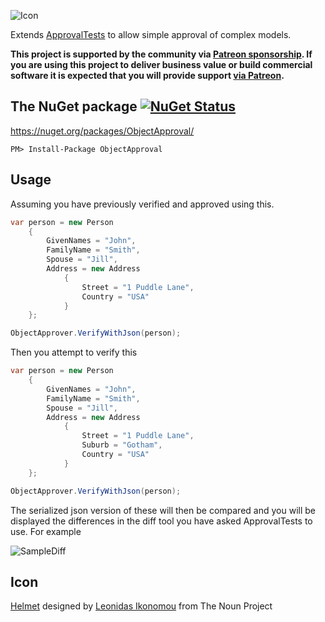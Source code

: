 
![Icon](https://raw.github.com/SimonCropp/ObjectApproval/master/icon.png)

Extends [ApprovalTests](https://github.com/approvals/ApprovalTests.Net) to allow simple approval of complex models.

**This project is supported by the community via [Patreon sponsorship](https://www.patreon.com/join/simoncropp). If you are using this project to deliver business value or build commercial software it is expected that you will provide support [via Patreon](https://www.patreon.com/join/simoncropp).**


## The NuGet package [![NuGet Status](http://img.shields.io/nuget/v/ObjectApproval.svg?style=flat)](https://www.nuget.org/packages/ObjectApproval/)

https://nuget.org/packages/ObjectApproval/

    PM> Install-Package ObjectApproval


## Usage

Assuming you have previously verified and approved using this. 

```csharp
var person = new Person
    {
        GivenNames = "John",
        FamilyName = "Smith",
        Spouse = "Jill",
        Address = new Address
            {
                Street = "1 Puddle Lane",
                Country = "USA"
            }
    };

ObjectApprover.VerifyWithJson(person);
```

Then you attempt to verify this 

```csharp
var person = new Person
    {
        GivenNames = "John",
        FamilyName = "Smith",
        Spouse = "Jill",
        Address = new Address
            {
                Street = "1 Puddle Lane",
                Suburb = "Gotham",
                Country = "USA"
            }
    };

ObjectApprover.VerifyWithJson(person);
```

The serialized json version of these will then be compared and you will be displayed the differences in the diff tool you have asked ApprovalTests to use. For example

![SampleDiff](https://raw.github.com/SimonCropp/ObjectApproval/master/src/SampleDiff.png)


## Icon

<a href="http://thenounproject.com/term/helmet/9554/" target="_blank">Helmet</a> designed by <a href="http://thenounproject.com/alterego" target="_blank">Leonidas Ikonomou</a> from The Noun Project
